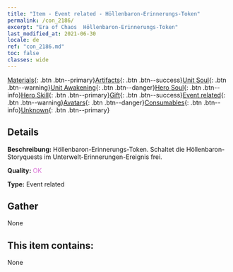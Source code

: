 ```yaml
---
title: "Item - Event related - Höllenbaron-Erinnerungs-Token"
permalink: /con_2186/
excerpt: "Era of Chaos  Höllenbaron-Erinnerungs-Token"
last_modified_at: 2021-06-30
locale: de
ref: "con_2186.md"
toc: false
classes: wide
---
```

 [Materials](/ItemsDE/){: .btn .btn--primary}[Artifacts](/ItemsDE/Artifacts/){: .btn .btn--success}[Unit Soul](/ItemsDE/UnitSoul/){: .btn .btn--warning}[Unit Awakening](/ItemsDE/UnitAwakening/){: .btn .btn--danger}[Hero Soul](/ItemsDE/HeroSoul/){: .btn .btn--info}[Hero Skill](/ItemsDE/HeroSkill/){: .btn .btn--primary}[Gift](/ItemsDE/Gift/){: .btn .btn--success}[Event related](/ItemsDE/Events/){: .btn .btn--warning}[Avatars](/ItemsDE/Avatars/){: .btn .btn--danger}[Consumables](/ItemsDE/Consumables/){: .btn .btn--info}[Unknown](/ItemsDE/Unknown/){: .btn .btn--primary}

## Details
 **Beschreibung:** Höllenbaron-Erinnerungs-Token. Schaltet die Höllenbaron-Storyquests im Unterwelt-Erinnerungen-Ereignis frei.

 **Quality:** <span style="color: #DA70D6">OK</span>

 **Type:** Event related

## Gather

  None

## This item contains:

  None


